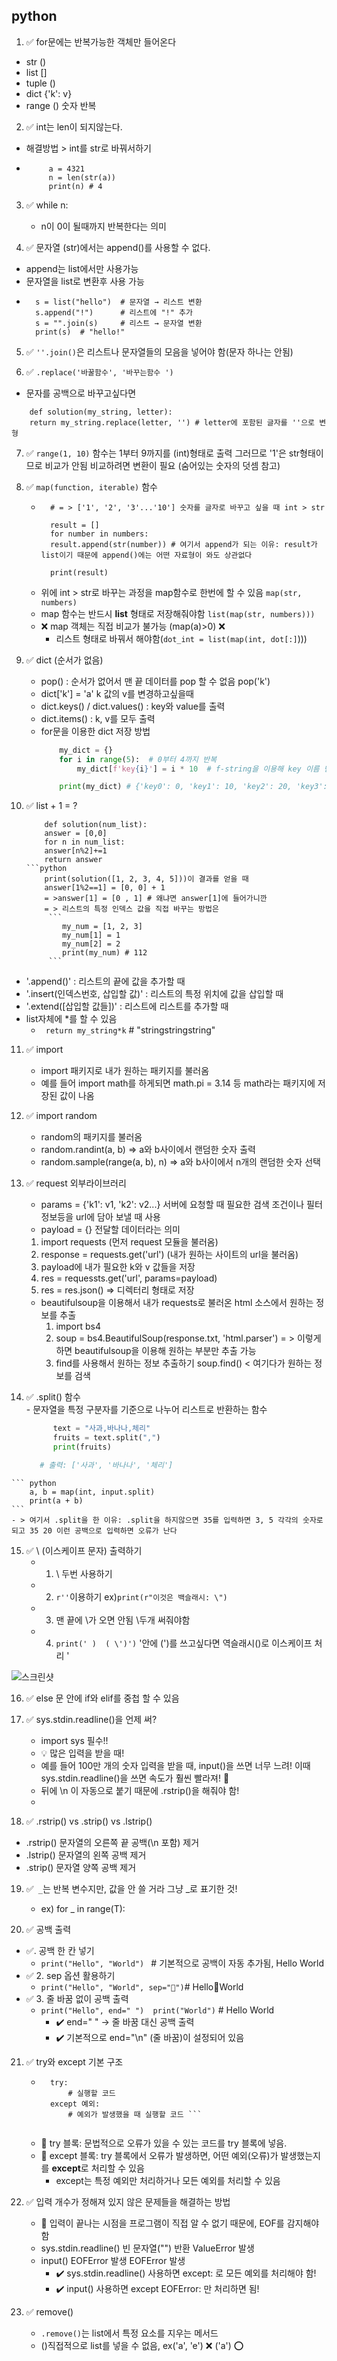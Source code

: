 ## python

1. ✅ for문에는 반복가능한 객체만 들어온다
  - str ()
  - list []
  - tuple ()  
  - dict {'k': v}
  - range () 숫자 반복


2. ✅ int는 len이 되지않는다.
 - 해결방법 > int를 str로 바꿔서하기
 - ```
        a = 4321
        n = len(str(a))
        print(n) # 4
    ```
3. ✅ while n:
   - n이 0이 될때까지 반복한다는 의미


4. ✅ 문자열 (str)에서는 append()를 사용할 수 없다.

- append는 list에서만 사용가능
- 문자열을 list로 변환후 사용 가능
- ```
    s = list("hello")  # 문자열 → 리스트 변환
    s.append("!")      # 리스트에 "!" 추가
    s = "".join(s)     # 리스트 → 문자열 변환
    print(s)  # "hello!"
    ```

5. ✅ `''.join()`은 리스트나 문자열들의 모음을 넣어야 함(문자 하나는 안됨)

6. ✅ `.replace('바꿀함수', '바꾸는함수 ')`
- 문자를 공백으로 바꾸고싶다면 
```        
    def solution(my_string, letter):
    return my_string.replace(letter, '') # letter에 포함된 글자를 ''으로 변형
```

7. ✅ `range(1, 10)` 함수는 1부터 9까지를 (int)형태로 출력 그러므로 '1'은 str형태이므로 비교가 안됨 비교하려면 변환이 필요 (숨어있는 숫자의 덧셈 참고)

8. ✅ `map(function, iterable)` 함수
    - ```numbers = [1, 2, 3, 4, 5, 6, 7, 8, 9, 10]
        # = > ['1', '2', '3'...'10'] 숫자를 글자로 바꾸고 싶을 때 int > str

        result = []
        for number in numbers:
        result.append(str(number)) # 여기서 append가 되는 이유: result가 list이기 때문에 append()에는 어떤 자료형이 와도 상관없다

        print(result)
        ```
    - 위에 int > str로 바꾸는 과정을 map함수로 한번에 할 수 있음
        `map(str, numbers)`
    - map 함수는 반드시 **list** 형태로 저장해줘야함 
        `list(map(str, numbers)))` 
    - ❌ map 객체는 직접 비교가 불가능 (map(a)>0) ❌
        - 리스트 형태로 바꿔서 해야함(`dot_int = list(map(int, dot[:]`)))
9. ✅ dict (순서가 없음)
    - pop() : 순서가 없어서 맨 끝 데이터를 pop 할 수 없음 pop('k')
    - dict['k'] = 'a' k 값의 v를 변경하고싶을때
    - dict.keys() / dict.values() : key와 value를 출력
    - dict.items() : k, v를 모두 출력
    - for문을 이용한 dict 저장 방법
        ```python
            my_dict = {}
            for i in range(5):  # 0부터 4까지 반복
                my_dict[f'key{i}'] = i * 10  # f-string을 이용해 key 이름 만들기

            print(my_dict) # {'key0': 0, 'key1': 10, 'key2': 20, 'key3': 30, 'key4': 40}
        ```

10. ✅ list + 1 = ?
    ```
        def solution(num_list):
        answer = [0,0] 
        for n in num_list:
        answer[n%2]+=1
        return answer
    ```python
        print(solution([1, 2, 3, 4, 5]))이 결과를 얻을 때
        answer[1%2==1] = [0, 0] + 1
        = >answer[1] = [0 , 1] # 왜냐면 answer[1]에 들어가니깐
        = > 리스트의 특정 인덱스 값을 직접 바꾸는 방법은 
         ```
            my_num = [1, 2, 3]
            my_num[1] = 1
            my_num[2] = 2
            print(my_num) # 112
         ```    
- '.append()' : 리스트의 끝에 값을 추가할 때
- '.insert(인덱스번호, 삽입할 값)' : 리스트의 특정 위치에 값을 삽입할 때
- '.extend([삽입할 값들])' : 리스트에 리스트를 추가할 때 
- list자체에 *를 할 수 있음 
    - ` return my_string*k` # "stringstringstring"

11. ✅ import 
    - import 패키지로 내가 원하는 패키지를 불러옴
    - 예를 들어 import math를 하게되면 math.pi = 3.14 등 math라는 패키지에 저장된 값이 나옴

12. ✅ import random
    - random의 패키지를 불러옴
    - random.randint(a, b) => a와 b사이에서 랜덤한 숫자 출력
    - random.sample(range(a, b), n) => a와 b사이에서 n개의 랜덤한 숫자 선택

13. ✅ request 외부라이브러리
    -  params = {'k1': v1, 'k2': v2...} 서버에 요청할 때 필요한 검색 조건이나 필터 정보등을 url에 담아 보낼 때 사용
    -  payload = {} 전달할 데이터라는 의미 
    1. import requests (먼저 request 모듈을 불러옴)    
    2. response = requests.get('url') (내가 원하는 사이트의 url을 불러옴)
    3. payload에 내가 필요한 k와 v 값들을 저장
    4. res = requessts.get('url', params=payload)
    5. res = res.json() => 디렉터리 형태로 저장

    - beautifulsoup을 이용해서 내가 requests로 불러온 html 소스에서 원하는 정보를 추출
        1. import bs4
        2. soup = bs4.BeautifulSoup(response.txt, 'html.parser')
          = > 이렇게 하면 beautifulsoup을 이용해 원하는 부분만 추출 가능
        3. find를 사용해서 원하는 정보 추출하기
            soup.find() < 여기다가 원하는 정보를 검색

 14. ✅ .split() 함수  
    - 문자열을 특정 구분자를 기준으로 나누어 리스트로 반환하는 함수
      ``` python         
            text = "사과,바나나,체리"
            fruits = text.split(",")
            print(fruits)

         # 출력: ['사과', '바나나', '체리']
        ```

    ``` python
        a, b = map(int, input.split)
        print(a + b)     
    ```
    - > 여기서 .split을 한 이유: .split을 하지않으면 35를 입력하면 3, 5 각각의 숫자로 되고 35 20 이런 공백으로 입력하면 오류가 난다  

15. ✅ \ (이스케이프 문자) 출력하기
    - 1. \\ 두번 사용하기
    - 2. `r''`이용하기 ex)`print(r"이것은 백슬래시: \")`                
    - 3. 맨 끝에 \가 오면 안됨 \\두개 써줘야함
    - 4. `print(' )  ( \')')` '안에 (')를 쓰고싶다면 역슬래시(\)로 이스케이프 처리 '

![스크린샷](/1.png)

16. ✅ else 문 안에 if와 elif를 중첩 할 수 있음

17. ✅ sys.stdin.readline()을 언제 써?
    - import sys 필수!!
    - 💡 많은 입력을 받을 때!
    - 예를 들어 100만 개의 숫자 입력을 받을 때, input()을 쓰면 너무 느려! 이때 sys.stdin.readline()을 쓰면 속도가 훨씬 빨라져! 🚀
    - 뒤에 \n 이 자동으로 붙기 때문에 .rstrip()을 해줘야 함!
    - 

18. ✅ .rstrip() vs .strip() vs .lstrip()

 - .rstrip()	문자열의 오른쪽 끝 공백(\n 포함) 제거
 - .lstrip()	문자열의 왼쪽 공백 제거
 - .strip()	    문자열 양쪽 공백 제거

19. ✅` _`는 반복 변수지만, 값을 안 쓸 거라 그냥 _로 표기한 것!
    - ex) for _ in range(T):

20. ✅ 공백 출력
 - ✅. 공백 한 칸 넣기
    - ```print("Hello", "World") ``` # 기본적으로 공백이 자동 추가됨, Hello World
 - ✅ 2. sep 옵션 활용하기
    - ``` print("Hello", "World", sep="💖") ```# Hello💖World
 - ✅ 3. 줄 바꿈 없이 공백 출력
    - ```print("Hello", end=" ")  print("World")``` # Hello World 
        - ✔️ end=" " → 줄 바꿈 대신 공백 출력
        - ✔️ 기본적으로 end="\n" (줄 바꿈)이 설정되어 있음

21. ✅ try와 except 기본 구조
    - ``` 
        try: 
            # 실행할 코드    
        except 예외:
            # 예외가 발생했을 때 실행할 코드 ```
        
     - 🔹 try 블록: 문법적으로 오류가 있을 수 있는 코드를 try 블록에 넣음.
    - 🔹 except 블록:
try 블록에서 오류가 발생하면, 어떤 예외(오류)가 발생했는지를 **except**로 처리할 수 있음
        - except는 특정 예외만 처리하거나 모든 예외를 처리할 수 있음

22. ✅ 입력 개수가 정해져 있지 않은 문제들을 해결하는 방법
    - 📝 입력이 끝나는 시점을 프로그램이 직접 알 수 없기 때문에, EOF를 감지해야 함
    - sys.stdin.readline()	빈 문자열("") 반환	ValueError 발생
    - input()	EOFError 발생	EOFError 발생
        - ✔️ sys.stdin.readline() 사용하면 except: 로 모든 예외를 처리해야 함!
        - ✔️ input() 사용하면 except EOFError: 만 처리하면 됨!

23. ✅ remove()
    - `.remove()`는 list에서 특정 요소를 지우는 메서드
    - ()직접적으로 list를 넣을 수 없음, ex('a', 'e')  ❌ ('a') ⭕
    